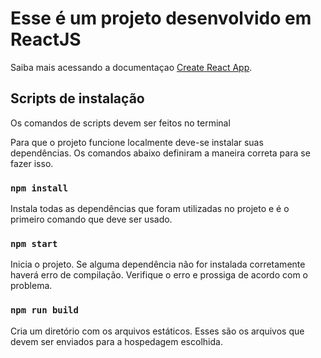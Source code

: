 # Esse é um projeto desenvolvido em ReactJS

Saiba mais acessando a documentaçao [Create React App](https://github.com/facebook/create-react-app).

## Scripts de instalação

Os comandos de scripts devem ser feitos no terminal

Para que o projeto funcione localmente deve-se instalar suas dependências. Os comandos abaixo definiram a maneira correta para se fazer isso.

### `npm install`

Instala todas as dependências que foram utilizadas no projeto e é o primeiro comando que deve ser usado.

### `npm start`

Inicia o projeto. Se alguma dependência não for instalada corretamente haverá erro de compilação. Verifique o erro e prossiga de acordo com o problema.

### `npm run build`

Cria um diretório com os arquivos estáticos. Esses são os arquivos que devem ser enviados para a hospedagem escolhida. 


